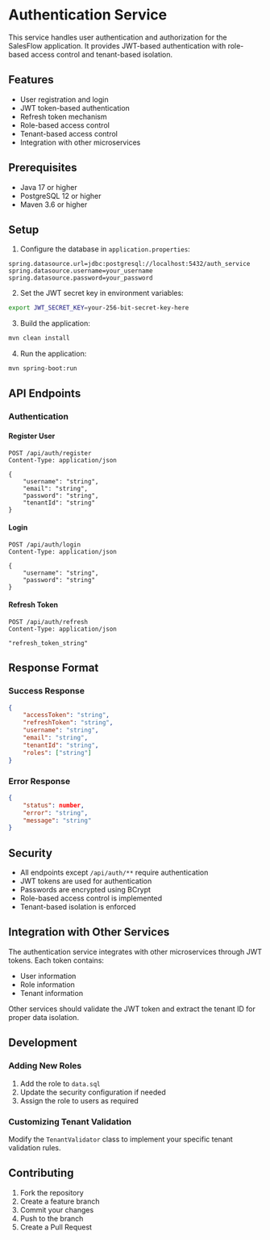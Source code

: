 # Authentication Service

This service handles user authentication and authorization for the SalesFlow application. It provides JWT-based authentication with role-based access control and tenant-based isolation.

## Features

- User registration and login
- JWT token-based authentication
- Refresh token mechanism
- Role-based access control
- Tenant-based access control
- Integration with other microservices

## Prerequisites

- Java 17 or higher
- PostgreSQL 12 or higher
- Maven 3.6 or higher

## Setup

1. Configure the database in `application.properties`:
```properties
spring.datasource.url=jdbc:postgresql://localhost:5432/auth_service
spring.datasource.username=your_username
spring.datasource.password=your_password
```

2. Set the JWT secret key in environment variables:
```bash
export JWT_SECRET_KEY=your-256-bit-secret-key-here
```

3. Build the application:
```bash
mvn clean install
```

4. Run the application:
```bash
mvn spring-boot:run
```

## API Endpoints

### Authentication

#### Register User
```http
POST /api/auth/register
Content-Type: application/json

{
    "username": "string",
    "email": "string",
    "password": "string",
    "tenantId": "string"
}
```

#### Login
```http
POST /api/auth/login
Content-Type: application/json

{
    "username": "string",
    "password": "string"
}
```

#### Refresh Token
```http
POST /api/auth/refresh
Content-Type: application/json

"refresh_token_string"
```

## Response Format

### Success Response
```json
{
    "accessToken": "string",
    "refreshToken": "string",
    "username": "string",
    "email": "string",
    "tenantId": "string",
    "roles": ["string"]
}
```

### Error Response
```json
{
    "status": number,
    "error": "string",
    "message": "string"
}
```

## Security

- All endpoints except `/api/auth/**` require authentication
- JWT tokens are used for authentication
- Passwords are encrypted using BCrypt
- Role-based access control is implemented
- Tenant-based isolation is enforced

## Integration with Other Services

The authentication service integrates with other microservices through JWT tokens. Each token contains:
- User information
- Role information
- Tenant information

Other services should validate the JWT token and extract the tenant ID for proper data isolation.

## Development

### Adding New Roles

1. Add the role to `data.sql`
2. Update the security configuration if needed
3. Assign the role to users as required

### Customizing Tenant Validation

Modify the `TenantValidator` class to implement your specific tenant validation rules.

## Contributing

1. Fork the repository
2. Create a feature branch
3. Commit your changes
4. Push to the branch
5. Create a Pull Request 